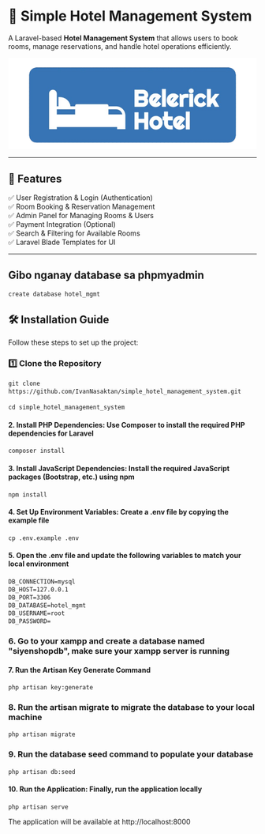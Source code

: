 # 🏨 Simple Hotel Management System  

A Laravel-based **Hotel Management System** that allows users to book rooms, manage reservations, and handle hotel operations efficiently.  

![Hotel Management](public/images/belerick.png)

---

## 🚀 Features  
✅ User Registration & Login (Authentication)  
✅ Room Booking & Reservation Management  
✅ Admin Panel for Managing Rooms & Users  
✅ Payment Integration (Optional)  
✅ Search & Filtering for Available Rooms  
✅ Laravel Blade Templates for UI  

---
## Gibo nganay database sa phpmyadmin
    create database hotel_mgmt
## 🛠 Installation Guide  

Follow these steps to set up the project:  

### 1️⃣ Clone the Repository  

    git clone https://github.com/IvanNasaktan/simple_hotel_management_system.git

    cd simple_hotel_management_system


#### 2. Install PHP Dependencies: Use Composer to install the required PHP dependencies for Laravel

    composer install

#### 3. Install JavaScript Dependencies: Install the required JavaScript packages (Bootstrap, etc.) using npm

    npm install

#### 4. Set Up Environment Variables: Create a .env file by copying the example file

    cp .env.example .env

#### 5. Open the .env file and update the following variables to match your local environment

    DB_CONNECTION=mysql
    DB_HOST=127.0.0.1
    DB_PORT=3306
    DB_DATABASE=hotel_mgmt
    DB_USERNAME=root
    DB_PASSWORD=

### 6. Go to your xampp and create a database named "siyenshopdb", make sure your xampp server is running

#### 7. Run the Artisan Key Generate Command

    php artisan key:generate

### 8. Run the artisan migrate to migrate the database to your local machine

    php artisan migrate

### 9. Run the database seed command to populate your database

    php artisan db:seed

#### 10. Run the Application: Finally, run the application locally

    php artisan serve

The application will be available at http://localhost:8000
